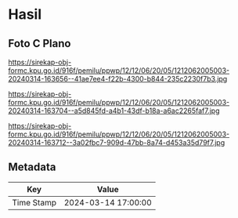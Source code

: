 # Hasil

## Foto C Plano

https://sirekap-obj-formc.kpu.go.id/916f/pemilu/ppwp/12/12/06/20/05/1212062005003-20240314-163656--41ae7ee4-f22b-4300-b844-235c2230f7b3.jpg

https://sirekap-obj-formc.kpu.go.id/916f/pemilu/ppwp/12/12/06/20/05/1212062005003-20240314-163704--a5d845fd-a4b1-43df-b18a-a6ac2265faf7.jpg

https://sirekap-obj-formc.kpu.go.id/916f/pemilu/ppwp/12/12/06/20/05/1212062005003-20240314-163712--3a02fbc7-909d-47bb-8a74-d453a35d79f7.jpg


## Metadata

| Key        | Value               |
| ---------- | ------------------- |
| Time Stamp | 2024-03-14 17:00:00 |



